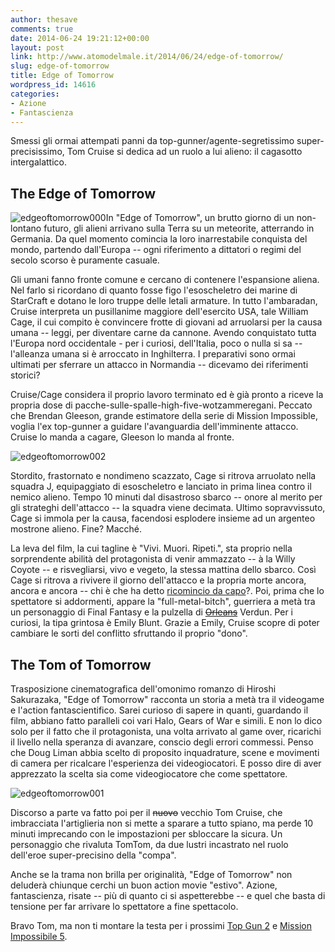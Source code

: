 ```yaml
---
author: thesave
comments: true
date: 2014-06-24 19:21:12+00:00
layout: post
link: http://www.atomodelmale.it/2014/06/24/edge-of-tomorrow/
slug: edge-of-tomorrow
title: Edge of Tomorrow
wordpress_id: 14616
categories:
- Azione
- Fantascienza
---
```


Smessi gli ormai attempati panni da top-gunner/agente-segretissimo super-precisissimo, Tom Cruise si dedica ad un ruolo a lui alieno: il cagasotto intergalattico.



## The Edge of Tomorrow



![edgeoftomorrow000](http://www.atomodelmale.it/wp-content/uploads/2014/06/edgeoftomorrow000-202x300.jpg)In "Edge of Tomorrow", un brutto giorno di un non-lontano futuro, gli alieni arrivano sulla Terra su un meteorite, atterrando in Germania. Da quel momento comincia la loro inarrestabile conquista del mondo, partendo dall'Europa -- ogni riferimento a dittatori o regimi del secolo scorso è puramente casuale.

Gli umani fanno fronte comune e cercano di contenere l'espansione aliena. Nel farlo si ricordano di quanto fosse figo l'esoscheletro dei marine di StarCraft e dotano le loro truppe delle letali armature. In tutto l'ambaradan, Cruise interpreta un pusillanime maggiore dell'esercito USA, tale William Cage, il cui compito è convincere frotte di giovani ad arruolarsi per la causa umana -- leggi, per diventare carne da cannone.
Avendo conquistato tutta l'Europa nord occidentale - per i curiosi, dell'Italia, poco o nulla si sa -- l'alleanza umana si è arroccato in Inghilterra. I preparativi sono ormai ultimati per sferrare un attacco in Normandia -- dicevamo dei riferimenti storici?

Cruise/Cage considera il proprio lavoro terminato ed è già pronto a riceve la propria dose di pacche-sulle-spalle-high-five-wotzammeregani. Peccato che Brendan Gleeson, grande estimatore della serie di Mission Impossible, voglia l'ex top-gunner a guidare l'avanguardia dell'imminente attacco. Cruise lo manda a cagare, Gleeson lo manda al fronte.

![edgeoftomorrow002](http://www.atomodelmale.it/wp-content/uploads/2014/06/edgeoftomorrow002-300x112.jpg)

Stordito, frastornato e nondimeno scazzato, Cage si ritrova arruolato nella squadra J, equipaggiato di esoscheletro e lanciato in prima linea contro il nemico alieno. Tempo 10 minuti dal disastroso sbarco -- onore al merito per gli strateghi dell'attacco -- la squadra viene decimata. Ultimo sopravvissuto, Cage si immola per la causa, facendosi esplodere insieme ad un argenteo mostrone alieno. Fine? Macché.

La leva del film, la cui tagline è "Vivi. Muori. Ripeti.", sta proprio nella sorprendente abilità del protagonista di venir ammazzato -- à la Willy Coyote -- e risvegliarsi, vivo e vegeto, la stessa mattina dello sbarco. Così Cage si ritrova a rivivere il giorno dell'attacco e la propria morte ancora, ancora e ancora -- chi è che ha detto [ricomincio da capo](http://it.wikipedia.org/wiki/Ricomincio_da_capo)?.
Poi, prima che lo spettatore si addormenti, appare la "full-metal-bitch", guerriera a metà tra un personaggio di Final Fantasy e la pulzella di <del>[Orleans](http://it.wikipedia.org/wiki/Giovanna_d%27Arco)</del> Verdun. Per i curiosi, la tipa grintosa è Emily Blunt. Grazie a Emily, Cruise scopre di poter cambiare le sorti del conflitto sfruttando il proprio "dono".




## The Tom of Tomorrow



Trasposizione cinematografica dell'omonimo romanzo di Hiroshi Sakurazaka, "Edge of Tomorrow" racconta un storia a metà tra il videogame e l'action fantascientifico. Sarei curioso di sapere in quanti, guardando il film, abbiano fatto paralleli coi vari Halo, Gears of War e simili. E non lo dico solo per il fatto che il protagonista, una volta arrivato al game over, ricarichi il livello nella speranza di avanzare, conscio degli errori commessi. Penso che Doug Liman abbia scelto di proposito inquadrature, scene e movimenti di camera per ricalcare l'esperienza dei videogiocatori. E posso dire di aver apprezzato la scelta sia come videogiocatore che come spettatore.

![edgeoftomorrow001](http://www.atomodelmale.it/wp-content/uploads/2014/06/edgeoftomorrow001-300x132.jpg)

Discorso a parte va fatto poi per il <del>nuovo</del> vecchio Tom Cruise, che imbracciata l'artiglieria non si mette a sparare a tutto spiano, ma perde 10 minuti imprecando con le impostazioni per sbloccare la sicura. Un personaggio che rivaluta TomTom, da due lustri incastrato nel ruolo dell'eroe super-precisino della "compa".

Anche se la trama non brilla per originalità, "Edge of Tomorrow" non deluderà chiunque cerchi un buon action movie "estivo". Azione, fantascienza, risate -- più di quanto ci si aspetterebbe -- e quel che basta di tensione per far arrivare lo spettatore a fine spettacolo.

Bravo Tom, ma non ti montare la testa per i prossimi [Top Gun 2](http://www.comingsoon.it/news/?source=cinema&key=31709) e [Mission Impossibile 5](http://www.bestmovie.it/news/mission-impossible-5-svelata-la-data-dinizio-delle-riprese-dello-spy-movie-con-tom-cruise/260228/).
